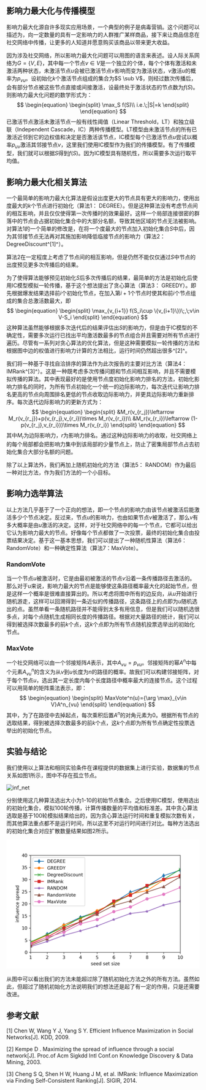 ## 影响力最大化与传播模型

影响力最大化源自许多现实应用场景，一个典型的例子是病毒营销。这个问题可以描述为，向一定数量的具有一定影响力的人群推广某样商品，接下来让商品信息在社交网络中传播，让更多的人知道并愿意购买该商品以带来更大收益。

因为涉及社交网络，所以影响力最大化问题可以用图的语言来表述。设人际关系网络为$G=\{V,E\}$，其中每一个节点$v\in V$是一个独立的个体，每个个体有激活和未激活两种状态，未激活节点$u$会被已激活节点$v$影响而变为激活状态，$v$激活$u$的概率为$p_{vu}$。设初始化$k$个激活节点组成的集合为$S \sub V$，则经过数次传播后，会有部分节点被这些节点直接或间接激活，设最终处于激活状态的节点数为$f(S)$。则影响力最大化问题的数学形式为：
$$
\begin{equation}
\begin{split}
\max_S f(S)\\
i.e.\;|S|=k
\end{split}
\end{equation}
$$
已激活节点激活未激活节点一般有线性阈值（Linear Threshold，LT）和独立级联（Independent Cascade，IC）两种传播模型。LT模型由未激活节点的所有已激活近邻到它的边权值和决定是否激活该节点，IC模型每个已激活节点$u$尝试以概率$p_{uv}$激活其邻接节点$v$，这里我们使用IC模型作为我们的传播模型。有了传播模型，我们就可以根据$S$得到$f(S)$。因为IC模型具有随机性，所以需要多次运行取平均值。

## 影响力最大化相关算法

一个最简单的影响力最大化算法是假设出度更大的节点具有更大的影响力，使用出度最大的$k$个节点进行初始化（算法1： DEGREE）。但是这种算法没有考虑节点间的相互影响，并且仅仅使得第一次传播时的效果最好。这样一个局部连接很密的群落中的节点会占据初始化集合中的大部分名额，导致其他区域的节点无法被影响。对算法1的一个简单的修改是，在将一个度最大的节点加入初始化集合$S$中后，因为其邻接节点无法再对其施加影响降低临接节点的影响力（算法2： DegreeDiscount^[1]^）。

算法2在一定程度上考虑了节点间的相互影响，但是仍然不能仅仅通过$S$中节点的出度预见更多次传播后的结果。

为了使得算法能够预见初始化$S$后多次传播后的结果，最简单的方法是初始化后使用IC模型模拟一轮传播，基于这个想法提出了贪心算法（算法3： GREEDY）。即先根据爆发结果选择前$i$个初始化节点，在加入第$i+1$个节点时使其和前$i$个节点组成的集合总激活数最大，即
$$
\begin{equation}
\begin{split}
\max_{v_{i+1}} f(S_i\cup \{v_{i+1}\})\;,\;v\in V-S_i
\end{split}
\end{equation}
$$
这种算法虽然能够根据多次迭代后的结果评估出$S$的影响力，但是由于IC模型的不确定性，需要多次运行已找出平均激活数最多的节点组合并且需要对所有节点进行遍历。尽管有一系列对贪心算法的优化算法，但是这种需要模拟一轮传播的方法和根据图中边的权值进行影响力计算的方法相比，运行时间仍然超出很多^[2]^。

我们将一种基于寻找自洽排序的算法作为此次报告的主要对比方法（算法4： IMRank^[3]^）。这是一种既考虑多次传播问题和节点间相互影响，并且不需要模拟传播的算法。其中表现最好的是使用节点度初始化影响力排名的方法，初始化影响力排名的同时，为所有节点初始化一个统一的边际影响力，每次迭代让影响力排名更高的节点向周围排名更低的节点收取边际影响力，并更具边际影响力重新排序。每次迭代边际影响力的更新方式为：
$$
\begin{equation}
\begin{split}
&M_r(v_{r_j})\leftarrow M_r(v_{r_j})+p(v_{r_j},v_{r_i})\times M_r(v_{r_i})\\
&M_r(v_{r_i})\leftarrow (1-p(v_{r_j},v_{r_i}))\times M_r(v_{r_i})
\end{split}
\end{equation}
$$
其中$M_r$为边际影响力，$r$为影响力排名。通过这种边际影响力的收取，社交网络上的每个局部都会把影响力集中到该局部的少量节点上，防止了密集局部节点占去初始化集合大部分名额的问题。

除了以上算法外，我们再加上随机初始化的方法（算法5： RANDOM）作为最后一种对比方法，作为我们方法的一个小目标。

## 影响力选举算法

以上方法几乎基于了一个正向的想法，即一个节点的影响力由该节点被激活后能激活多少个节点决定。反过来，节点$u$的影响力，也由如果节点$v$被激活了，那么$v$有多大概率是由$u$激活的决定。这样，对于社交网络中的每一个节点，它都可以给出它认为影响力最大的节点。好像每个节点都做了一次投票，最终的初始化集合由投票结果决定。基于这一基本思想，我们可以提出了一种随机性算法（算法6： RandomVote）和一种确定性算法（算法7：MaxVote）。

### RandomVote

当一个节点$u$被激活时，它是由最初被激活的节点$v$沿着一条传播路径去激活的。那么对于$u$来说，影响力最大的节点是能够使这条路径概率最大化的起始节点，但是这样一个概率是很难直接算出的。所以考虑将图中所有的边反向，从$u$开始进行随机游走，这样可以回溯得到一条近似的传播路径，这条路径上的点即为$u$随机选出的点。虽然单看一条随机路径并不能得到太多有用信息，但是我们可以随机选很多点，对每个点随机生成相同长度的传播路径。根据对大量路径的统计，我们可以得到被选择次数最多的前$k$个点，这$k$个点即为所有节点随机投票选举出的初始化节点。

### MaxVote

一个社交网络可以由一个邻接矩阵$A$表示，其中$A_{vu}=p_{vu}$。邻接矩阵的幂$A^n$中每个元素$A^n_{vu}$的含义为从$v$到$u$长度为$n$的路径的概率。故我们可以构建邻接矩阵，对于每个节点$u$，选出其一定长度内每个长度路径中概率最大的连接节点。这个过程可以用简单的矩阵乘法表示，即：
$$
\begin{equation}
\begin{split}
MaxVote^n(u)={\arg \max}_{v\in V}A^n_{vu}
\end{split}
\end{equation}
$$
其中，为了在路径中去掉起点，每次乘积后置$A^n$的对角元素为0。根据所有节点的选取结果，得到被选择次数最多的前$k$个点，这$k$个点即为所有节点确定性投票选举出的初始化节点。

## 实验与结论

我们使用以上算法和相同实验条件在课程提供的数据集上进行实验，数据集的节点关系如图1所示，图中不存在孤立节点。

![inf_net](report.assets/inf_net.png)

分别使用这几种算法选出大小为1-10的初始节点集合。之后使用IC模型，使用选出的初始化集合，模拟100轮传播，计算传播数量的平均值和标准差。其中贪心算法选取是基于100轮模拟结果给出的，因为贪心算法运行时间和重复模拟次数有关，而其他算法重点都不是运行时间，所以这里不对运行时间进行对比。每种方法选出的初始化集合对应扩散数量结果如图2所示。

![reuslts](report.assets/reuslts.png)

从图中可以看出我们的方法未能超过除了随机初始化方法之外的所有方法。虽然如此，但超过了随机初始化方法说明我们的想法还是起了有一定的作用，只是还需要改进。

## 参考文献

[1] Chen W, Wang Y J, Yang S Y. Efficient Influence Maximization in Social Networks[J]. KDD, 2009.

[2]  Kempe D . Maximizing the spread of influence through a social  network[J]. Proc.of Acm Sigkdd Intl Conf.on Knowledge Discovery &  Data Mining, 2003.

[3] Cheng S Q, Shen H W, Huang J M, et al. IMRank: Influence Maximization via Finding Self-Consistent Ranking[J]. SIGIR, 2014.
